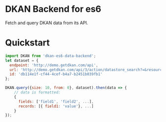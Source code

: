 # DKAN Backend for es6
Fetch and query DKAN data from its API.

# Quickstart
```javascript
import DKAN from 'dkan-es6-data-backend';
let dataset = {
  endpoint: 'http://demo.getdkan.com/api',
  url: 'http://demo.getdkan.com/api/3/action/datastore_search?=&resource_id=db114e1f-cf44-4cef-b4a7-b2451b039fb1',
  id: 'db114e1f-cf44-4cef-b4a7-b2451b039fb1'
};

DKAN.query({size: 10, from: 0}, dataset).then(data => {
    // data is formatted:
    {
      fields: ['field1', 'field2', ...],
      records: [{ field1: 'value'}, ...]
    }
});
```

